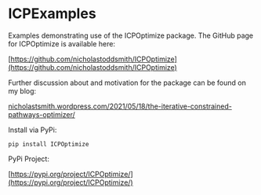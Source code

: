 # ICPExamples
Examples demonstrating use of the ICPOptimize package. The GitHub page for ICPOptimize is available here:

[https://github.com/nicholastoddsmith/ICPOptimize](https://github.com/nicholastoddsmith/ICPOptimize)


Further discussion about and motivation for the package can be found on my blog: 

[nicholastsmith.wordpress.com/2021/05/18/the-iterative-constrained-pathways-optimizer/](https://nicholastsmith.wordpress.com/2021/05/18/the-iterative-constrained-pathways-optimizer/)


Install via PyPi:

```pip install ICPOptimize```

PyPi Project:

[https://pypi.org/project/ICPOptimize/](https://pypi.org/project/ICPOptimize/)


